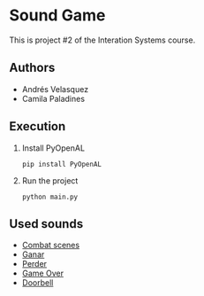 # Sound Game

This is project #2 of the Interation Systems course.

## Authors

-   Andrés Velasquez
-   Camila Paladines

## Execution

1. Install PyOpenAL
    ```
    pip install PyOpenAL
    ```
2. Run the project
    ```
    python main.py
    ```

## Used sounds

-   [Combat scenes](https://youtu.be/MvBMwLnv_wY)
-   [Ganar](https://youtu.be/Ah0UJTxwAxg)
-   [Perder](https://youtu.be/bceGNIg-rqI)
-   [Game Over](https://youtu.be/bug1b0fQS8Y)
-   [Doorbell](https://youtu.be/TvYcAF3rY2U)
